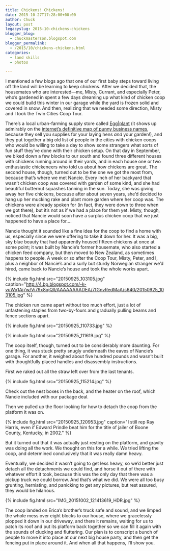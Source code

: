 ```yaml
---
title: Chickens! Chickens!
date: 2015-10-27T17:28:00+00:00
author: Chuck
layout: post
legacyslug: 2015-10-chickens-chickens
blogger_blog:
  - chuckmasterson.blogspot.com
blogger_permalink:
  - /2015/10/chickens-chickens.html
categories:
  - land skills
  - photos

---
```


I mentioned a few blogs ago that one of our first baby steps toward living off
the land will be learning to keep chickens. After we decided that, the
housemates who are interested—me, Misty, Currant, and especially Peter,
who’s gardened in  spent a few days dreaming up what kind of chicken
coop we could build this winter in our garage while the yard is frozen solid
and covered in snow. And then, realizing that we needed some direction, Misty
and I took the Twin Cities Coop Tour.

There’s a local urban-farming supply store called
[Egg|plant](http://eggplantsupply.com/) (it shows up admirably on the
[internet’s definitive map of punny business
names](http://www.atlasobscura.com/articles/behold-the-ultimate-crowdsourced-map-of-punny-businesses-in-america),
because they sell you supplies for your laying hens *and* your garden!), and
they put together a big old list of people in the cities with chicken coops who
would be willing to take a day to show some strangers what sorts of fun stuff
they’ve done with their chicken setup. On that day in September, we biked down
a few blocks to our south and found three different houses with chickens
running around in their yards, and in each house one or two enthusiastic
chickeneers who told us about how chickens are great. The second house, though,
turned out to be the one we got the most from, because that’s where we met
Nancie. Every inch of her backyard that wasn’t chicken coop was covered with
garden of some kind, and she had beautiful butternut squashes tanning in the
sun. Today, she was giving away her five chickens, because after about seven
years, she’d decided to hang up her mucking rake and plant more garden where
her coop was.  The chickens were already spoken for (in fact, they were down to
three when we got there), but it’s not as if we had a place for them yet.
Misty, though, noticed that Nancie would soon have a surplus chicken coop that
we just happened to have a place for….

Nancie thought it sounded like a fine idea for the coop to find a home with us,
especially since we were offering to take it down for her. It was a big, sky
blue beauty that had apparently housed fifteen chickens at once at some point;
it was built by Nancie’s former housemate, who also started a chicken
feed company, but then moved to New Zealand, as sometimes happens to people. A
week or so after the Coop Tour, Misty, Peter, and I, plus a neighbor of
Nancie’s and a surly but sturdy Norwegian stranger we’d hired, came
back to Nancie’s house and took the whole works apart. 

{% include fig.html src="20150925_103105.jpg"
caption="http://4.bp.blogspot.com/-k-vuWq1Aj7w/Vi79x8qiQlI/AAAAAAAADEA/7fGnvRedMaA/s640/20150925_103105.jpg"
%}

The chicken run came apart without too much effort, just a lot of unfastening
staples from two-by-fours and gradually pulling beams and fence sections apart.

{% include fig.html src="20150925_110733.jpg" %}

{% include fig.html src="20150925_111619.jpg" %}

The coop itself, though, turned out to be considerably more daunting. For one
thing, it was stuck pretty snugly underneath the eaves of Nancie’s
garage. For another, it weighed about five hundred pounds and wasn’t
built with thoughtfully placed handles and disassembly instructions.  

First we raked out all the straw left over from the last tenants.  

{% include fig.html src="20150925_115214.jpg" %}

Check out the nest boxes in the back, and the heater on the roof, which Nancie
included with our package deal.    

Then we pulled up the floor looking for how to detach the coop from the
platform it was on.  

{% include fig.html src="20150925_120953.jpg" caption="I still rep Ray Harris,
even if Edward Prindle beat him for the title of jailer of Boone County,
Kentucky, in 2002." %}

But it turned out that it was actually just resting on the platform, and
gravity was doing all the work. We thought on this for a while. We tried
lifting the coop, and determined conclusively that it was really damn
heavy.

Eventually, we decided it wasn’t going to get less heavy, so we’d
better just detach all the detachments we could find, and horse it out of there
with whatever effort it took, because this was the only day that there was a
pickup truck we could borrow. And that’s what we did. We were all too
busy grunting, herniating, and panicking to get any pictures, but rest assured,
they would be hilarious. 

{% include fig.html src="IMG_20151002_121413619_HDR.jpg" %}

The coop landed on Erica’s brother’s truck safe and sound, and we
limped the whole mess over eight blocks to our house, where we gracelessly
plopped it down in our driveway, and there it remains, waiting for us to patch
its roof and put its platform back together so we can fill it again with the
sounds of clucking and fluttering. Our plan is to conscript a bunch of people
to move it into place at our next big house party, and then get the fencing put
in place around it.  And when all that happens, I’ll show you.   

